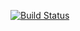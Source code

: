 [![Build Status](https://travis-ci.org/noura9797/Project110.svg?branch=master)](https://travis-ci.org/noura9797/Project110)
